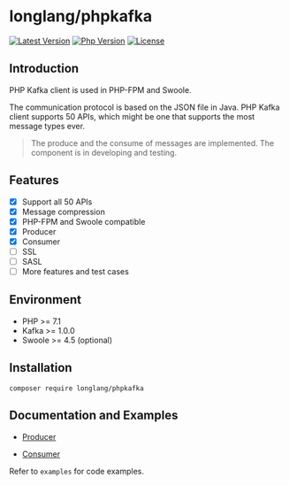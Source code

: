 # longlang/phpkafka

[![Latest Version](https://poser.pugx.org/longlang/phpkafka/v/stable)](https://packagist.org/packages/longlang/phpkafka)
[![Php Version](https://img.shields.io/badge/php-%3E=7.1-brightgreen.svg)](https://secure.php.net/)
[![License](https://img.shields.io/github/license/longyan/phpkafka.svg)](https://github.com/longyan/phpkafka/blob/master/LICENSE)

## Introduction

PHP Kafka client is used in PHP-FPM and Swoole.

The communication protocol is based on the JSON file in Java. PHP Kafka client supports 50 APIs, which might be one that supports the most message types ever.

> The produce and the consume of messages are implemented. The component is in developing and testing.

## Features

- [x] Support all 50 APIs
- [x] Message compression 
- [x] PHP-FPM and Swoole compatible
- [x] Producer
- [x] Consumer
- [ ] SSL
- [ ] SASL
- [ ] More features and test cases

## Environment

- PHP >= 7.1
- Kafka >= 1.0.0
- Swoole >= 4.5 (optional)

## Installation

`composer require longlang/phpkafka`

## Documentation and Examples

- [Producer](doc/producer.en.md)

- [Consumer](doc/consumer.en.md)

Refer to `examples` for code examples. 
